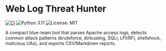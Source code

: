 # Web Log Threat Hunter
[![CI](https://github.com/laurenelizabethroberts/weblog-threat-hunter/actions/workflows/ci.yml/badge.svg)](https://github.com/laurenelizabethroberts/weblog-threat-hunter/actions/workflows/ci.yml)
![Python 3.11](https://img.shields.io/badge/python-3.11-blue)
![License: MIT](https://img.shields.io/badge/License-MIT-green.svg)

A compact blue-team tool that parses Apache access logs, detects common attack patterns (bruteforce, dirbusting, SQLi, LFI/RFI, shellshock, malicious UAs), and exports CSV/Markdown reports.
